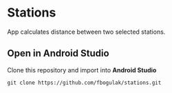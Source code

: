 # Stations

App calculates distance between two selected stations.

## Open in Android Studio 

Clone this repository and import into **Android Studio**
```
git clone https://github.com/fbogulak/stations.git
```
